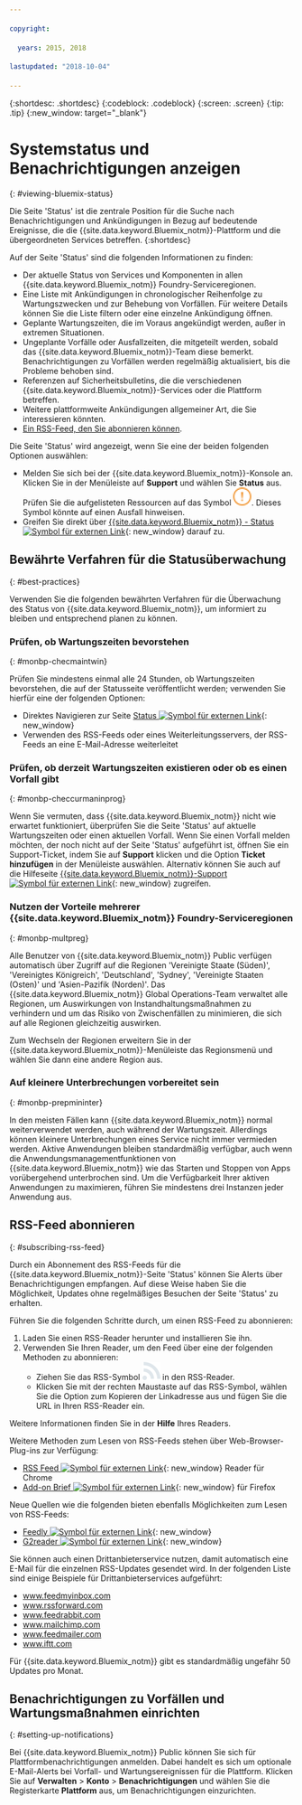```yaml
---

copyright:

  years: 2015, 2018

lastupdated: "2018-10-04"

---
```


{:shortdesc: .shortdesc}
{:codeblock: .codeblock}
{:screen: .screen}
{:tip: .tip}
{:new_window: target="_blank"}

# Systemstatus und Benachrichtigungen anzeigen
{: #viewing-bluemix-status}

Die Seite 'Status' ist die zentrale Position für die Suche nach Benachrichtigungen und Ankündigungen in Bezug auf bedeutende Ereignisse, die die {{site.data.keyword.Bluemix_notm}}-Plattform und die übergeordneten Services betreffen.
{:shortdesc}

Auf der Seite 'Status' sind die folgenden Informationen zu finden:

  * Der aktuelle Status von Services und Komponenten in allen {{site.data.keyword.Bluemix_notm}} Foundry-Serviceregionen.
  * Eine Liste mit Ankündigungen in chronologischer Reihenfolge zu Wartungszwecken und zur Behebung von Vorfällen. Für weitere Details können Sie die Liste filtern oder eine einzelne Ankündigung öffnen.
  * Geplante Wartungszeiten, die im Voraus angekündigt werden, außer in extremen Situationen.
  * Ungeplante Vorfälle oder Ausfallzeiten, die mitgeteilt werden, sobald das {{site.data.keyword.Bluemix_notm}}-Team diese bemerkt. Benachrichtigungen zu Vorfällen werden regelmäßig aktualisiert, bis die Probleme behoben sind.
  * Referenzen auf Sicherheitsbulletins, die die verschiedenen {{site.data.keyword.Bluemix_notm}}-Services oder die Plattform betreffen.
  * Weitere plattformweite Ankündigungen allgemeiner Art, die Sie interessieren könnten.
  * [Ein RSS-Feed, den Sie abonnieren können](#subscribing-rss-feed).

Die Seite 'Status' wird angezeigt, wenn Sie eine der beiden folgenden Optionen auswählen:

  * Melden Sie sich bei der {{site.data.keyword.Bluemix_notm}}-Konsole an. Klicken Sie in der Menüleiste auf **Support** und wählen Sie **Status** aus. Prüfen Sie die aufgelisteten Ressourcen auf das Symbol ![Probleme](images/some_issues.svg). Dieses Symbol könnte auf einen Ausfall hinweisen.
  * Greifen Sie direkt über [{{site.data.keyword.Bluemix_notm}} - Status ![Symbol für externen Link](../icons/launch-glyph.svg "Symbol für externen Link")](https://console.bluemix.net/status){: new_window} darauf zu.


## Bewährte Verfahren für die Statusüberwachung
{: #best-practices}

Verwenden Sie die folgenden bewährten Verfahren für die Überwachung des Status von {{site.data.keyword.Bluemix_notm}}, um informiert zu bleiben und entsprechend planen zu können.

### Prüfen, ob Wartungszeiten bevorstehen
{: #monbp-checmaintwin}

Prüfen Sie mindestens einmal alle 24 Stunden, ob Wartungszeiten bevorstehen, die auf der Statusseite veröffentlicht werden; verwenden Sie hierfür eine der folgenden Optionen:
* Direktes Navigieren zur Seite [Status ![Symbol für externen Link](../icons/launch-glyph.svg "Symbol für externen Link")](https://console.bluemix.net/status){: new_window}
* Verwenden des RSS-Feeds oder eines Weiterleitungsservers, der RSS-Feeds an eine E-Mail-Adresse weiterleitet

### Prüfen, ob derzeit Wartungszeiten existieren oder ob es einen Vorfall gibt
{: #monbp-checcurmaninprog}

Wenn Sie vermuten, dass {{site.data.keyword.Bluemix_notm}} nicht wie erwartet funktioniert, überprüfen Sie die Seite 'Status' auf aktuelle Wartungszeiten oder einen aktuellen Vorfall. Wenn Sie einen Vorfall melden möchten, der noch nicht auf der Seite 'Status' aufgeführt ist, öffnen Sie ein Support-Ticket, indem Sie auf **Support** klicken und die Option **Ticket hinzufügen** in der Menüleiste auswählen. Alternativ können Sie auch auf die Hilfeseite [{{site.data.keyword.Bluemix_notm}}-Support ![Symbol für externen Link](../icons/launch-glyph.svg "Symbol für externen Link")](http://www.ibm.biz/bluemixsupport){: new_window} zugreifen.

### Nutzen der Vorteile mehrerer {{site.data.keyword.Bluemix_notm}} Foundry-Serviceregionen
{: #monbp-multpreg}

Alle Benutzer von {{site.data.keyword.Bluemix_notm}} Public verfügen automatisch über Zugriff auf die Regionen 'Vereinigte Staate (Süden)', 'Vereinigtes Königreich', 'Deutschland', 'Sydney', 'Vereinigte Staaten (Osten)' und 'Asien-Pazifik (Norden)'. Das {{site.data.keyword.Bluemix_notm}} Global Operations-Team verwaltet alle Regionen, um Auswirkungen von Instandhaltungsmaßnahmen zu verhindern und um das Risiko von Zwischenfällen zu minimieren, die sich auf alle Regionen gleichzeitig auswirken.

Zum Wechseln der Regionen erweitern Sie in der {{site.data.keyword.Bluemix_notm}}-Menüleiste das Regionsmenü und wählen Sie dann eine andere Region aus.

### Auf kleinere Unterbrechungen vorbereitet sein
{: #monbp-prepmininter}

In den meisten Fällen kann {{site.data.keyword.Bluemix_notm}} normal weiterverwendet werden, auch während der Wartungszeit. Allerdings können kleinere Unterbrechungen eines Service nicht immer vermieden werden. Aktive Anwendungen bleiben standardmäßig verfügbar, auch wenn die Anwendungsmanagementfunktionen von {{site.data.keyword.Bluemix_notm}} wie das Starten und Stoppen von Apps vorübergehend unterbrochen sind. Um die Verfügbarkeit Ihrer aktiven Anwendungen zu maximieren, führen Sie mindestens drei Instanzen jeder Anwendung aus.

## RSS-Feed abonnieren
{: #subscribing-rss-feed}

Durch ein Abonnement des RSS-Feeds für die {{site.data.keyword.Bluemix_notm}}-Seite 'Status' können Sie Alerts über Benachrichtigungen empfangen. Auf diese Weise haben Sie die Möglichkeit, Updates ohne regelmäßiges Besuchen der Seite 'Status' zu erhalten.

Führen Sie die folgenden Schritte durch, um einen RSS-Feed zu abonnieren:

1. Laden Sie einen RSS-Reader herunter und installieren Sie ihn.
2. Verwenden Sie Ihren Reader, um den Feed über eine der folgenden Methoden zu abonnieren:
    * Ziehen Sie das RSS-Symbol ![RSS](images/rss.svg) in den RSS-Reader.
    * Klicken Sie mit der rechten Maustaste auf das RSS-Symbol, wählen Sie die Option zum Kopieren der Linkadresse aus und fügen Sie die URL in Ihren RSS-Reader ein.

Weitere Informationen finden Sie in der **Hilfe** Ihres Readers. 	   

Weitere Methoden zum Lesen von RSS-Feeds stehen über Web-Browser-Plug-ins zur Verfügung:
  * [RSS Feed ![Symbol für externen Link](../icons/launch-glyph.svg "Symbol für externen Link")](http://feeder.co/){: new_window} Reader für Chrome
  * [Add-on Brief ![Symbol für externen Link](../icons/launch-glyph.svg "Symbol für externen Link")](https://addons.mozilla.org/en-US/firefox/addon/brief/){: new_window} für Firefox

Neue Quellen wie die folgenden bieten ebenfalls Möglichkeiten zum Lesen von RSS-Feeds:
  * [Feedly ![Symbol für externen Link](../icons/launch-glyph.svg "Symbol für externen Link")](http://www.feedly.com/){: new_window}
  * [G2reader ![Symbol für externen Link](../icons/launch-glyph.svg "Symbol für externen Link")](http://www.g2reader.com/en/){: new_window}

Sie können auch einen Drittanbieterservice nutzen, damit automatisch eine E-Mail für die einzelnen RSS-Updates gesendet wird. In der folgenden Liste sind einige Beispiele für Drittanbieterservices aufgeführt:

  * www.feedmyinbox.com
  * www.rssforward.com
  * www.feedrabbit.com
  * www.mailchimp.com
  * www.feedmailer.com
  * www.iftt.com

Für {{site.data.keyword.Bluemix_notm}} gibt es standardmäßig ungefähr 50 Updates pro Monat.


## Benachrichtigungen zu Vorfällen und Wartungsmaßnahmen einrichten
{: #setting-up-notifications}

Bei {{site.data.keyword.Bluemix_notm}} Public können Sie sich für Plattformbenachrichtigungen anmelden. Dabei handelt es sich um optionale E-Mail-Alerts bei Vorfall- und Wartungsereignissen für die Plattform. Klicken Sie auf **Verwalten** > **Konto** > **Benachrichtigungen** und wählen Sie die Registerkarte **Plattform** aus, um Benachrichtigungen einzurichten. 
